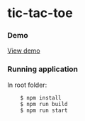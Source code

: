 # tic-tac-toe

### Demo

[View demo](http://tttg.herokuapp.com/)

### Running application

In root folder:

```
	$ npm install
	$ npm run build
	$ npm run start
```
